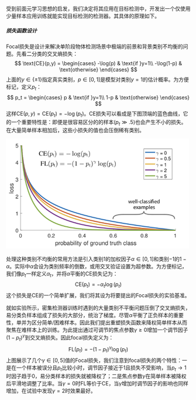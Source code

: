 受到前面元学习思想的启发，我们决定将其应用在目标检测中，开发出一个仅使用少量样本应用训练就能实现目标检测的检测器。其具体的原理如下。



##### 损失函数设计

Focal损失是设计来解决单阶段物体检测场景中极端的前景和背景类别不均衡的问题。先看二分类的交叉熵损失：
$$
\text{CE}(p,y) = \begin{cases}
-\log(p) & \text{if }y=1\\
-\log(1-p) & \text{otherwise}
\end{cases}
$$
上面的$y \in \{\pm1\}$指定真实类别，$p\in[0,1]$是模型对类别$y=1$的估计概率。为方便标记，定义$p_t$：
$$
p_t = \begin{cases}
p & \text{if }y=1\\
1-p & \text{otherwise}
\end{cases}
$$
这样$\text{CE}(p,y)=\text{CE}(p_t)=-\log(p_t)$。CE损失可以看成是下图顶端的蓝色曲线，它的一个重要特性是：即便是很容易区分的的样本($p_t \gg .5$)也会产生不小的损失。在大量简单样本相加后，这些小损失的值也会压倒稀有类别。

<img src='figures/CEloss.jpeg' width='500px' />

处理这种类别不均衡的常用方法是引入类别$1$的加权因子$\alpha \in [0,1]$和类别$-1$的$1-\alpha$。实际中$\alpha$会设为类别频率的倒数，或用交叉验证设置为超参数。为方便标记，我们像$p_t$一样定义$\alpha_t$，并将$\alpha$平衡的CE损失记为：
$$
\text{CE}(p_t) = -\alpha_t\log(p_t)
$$
这个损失是CE的一个简单扩展，我们将其设为将要提出的Focal损失的实验基准。

就如实验所示，密集检测器训练时遇到的大量类别不平衡问题压倒了交叉熵损失，易分类负样本组成了损失的大部分，统治了梯度。尽管$\alpha$平衡了正负样本的重要性，单并为区分简单/困难样本。因此我们提出重塑损失函数来降权简单样本从而聚焦在难样本上的训练。为此提出通过可调节的焦点参数$\gamma\ge0$增加一个调节因子$(1-p_t)^\gamma$到交叉熵损失。因此focal损失定义为：
$$
\text{FL}(p_t) = -(1-p_t)^\gamma\log(p_t)
$$
上图展示了几个$\gamma\in[0,5]$值的Focal损失，我们注意到focal损失的两个特性：一是在一个样本被误分且$p_t$比较小时，调节因子接近于1且损失不受影响，当$p_t \to 1$时因子趋于0，易分类样本的损失就被降权了；二是焦点参数$\gamma$在简单样本被降权后平滑地调整了比率。当$\gamma=0$时FL等价于CE，当$\gamma$增加时调节因子的影响也同样增加，在试验中发现$\gamma=2$时效果最好。

